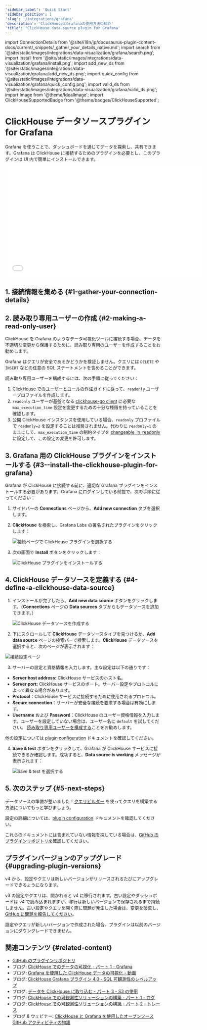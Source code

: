 ```yaml
---
'sidebar_label': 'Quick Start'
'sidebar_position': 1
'slug': '/integrations/grafana'
'description': 'ClickHouseとGrafanaの使用方法の紹介'
'title': 'ClickHouse data source plugin for Grafana'
---
```


import ConnectionDetails from '@site/i18n/jp/docusaurus-plugin-content-docs/current/_snippets/_gather_your_details_native.md';
import search from '@site/static/images/integrations/data-visualization/grafana/search.png';
import install from '@site/static/images/integrations/data-visualization/grafana/install.png';
import add_new_ds from '@site/static/images/integrations/data-visualization/grafana/add_new_ds.png';
import quick_config from '@site/static/images/integrations/data-visualization/grafana/quick_config.png';
import valid_ds from '@site/static/images/integrations/data-visualization/grafana/valid_ds.png';
import Image from '@theme/IdealImage';
import ClickHouseSupportedBadge from '@theme/badges/ClickHouseSupported';


# ClickHouse データソースプラグイン for Grafana

<ClickHouseSupportedBadge/>

Grafana を使うことで、ダッシュボードを通じてデータを探索し、共有できます。Grafana は ClickHouse に接続するためのプラグインを必要とし、このプラグインは UI 内で簡単にインストールできます。

<div class='vimeo-container'>
  <iframe src="//www.youtube.com/embed/bRce9xWiqQM"
    width="640"
    height="360"
    frameborder="0"
    allow="autoplay;
    fullscreen;
    picture-in-picture"
    allowfullscreen>
  </iframe>
</div>

## 1. 接続情報を集める {#1-gather-your-connection-details}
<ConnectionDetails />

## 2. 読み取り専用ユーザーの作成 {#2-making-a-read-only-user}

ClickHouse を Grafana のようなデータ可視化ツールに接続する場合、データを不適切な変更から保護するために、読み取り専用のユーザーを作成することをお勧めします。

Grafana はクエリが安全であるかどうかを検証しません。クエリには `DELETE` や `INSERT` などの任意の SQL ステートメントを含めることができます。

読み取り専用ユーザーを構成するには、次の手順に従ってください：
1. [ClickHouse でのユーザーとロールの作成](/operations/access-rights)ガイドに従って、`readonly` ユーザープロファイルを作成します。
2. `readonly` ユーザーが基盤となる [clickhouse-go client](https://github.com/ClickHouse/clickhouse-go) に必要な `max_execution_time` 設定を変更するための十分な権限を持っていることを確認します。
3. 公開 ClickHouse インスタンスを使用している場合、`readonly` プロファイルで `readonly=2` を設定することは推奨されません。代わりに `readonly=1` のままにして、`max_execution_time` の制約タイプを [changeable_in_readonly](/operations/settings/constraints-on-settings) に設定して、この設定の変更を許可します。

## 3. Grafana 用の ClickHouse プラグインをインストールする {#3--install-the-clickhouse-plugin-for-grafana}

Grafana が ClickHouse に接続する前に、適切な Grafana プラグインをインストールする必要があります。Grafana にログインしている前提で、次の手順に従ってください：

1. サイドバーの **Connections** ページから、**Add new connection** タブを選択します。

2. **ClickHouse** を検索し、Grafana Labs の署名されたプラグインをクリックします：

    <Image size="md" img={search} alt="接続ページで ClickHouse プラグインを選択する" border />

3. 次の画面で **Install** ボタンをクリックします：

    <Image size="md" img={install} alt="ClickHouse プラグインをインストールする" border />

## 4. ClickHouse データソースを定義する {#4-define-a-clickhouse-data-source}

1. インストールが完了したら、**Add new data source** ボタンをクリックします。（**Connections** ページの **Data sources** タブからもデータソースを追加できます。）

    <Image size="md" img={add_new_ds} alt="ClickHouse データソースを作成する" border />

2. 下にスクロールして **ClickHouse** データソースタイプを見つけるか、**Add data source** ページの検索バーで検索します。**ClickHouse** データソースを選択すると、次のページが表示されます：

  <Image size="md" img={quick_config} alt="接続設定ページ" border />

3. サーバーの設定と資格情報を入力します。主な設定は以下の通りです：

- **Server host address:** ClickHouse サービスのホスト名。
- **Server port:** ClickHouse サービスのポート。サーバー設定やプロトコルによって異なる場合があります。
- **Protocol**：ClickHouse サービスに接続するために使用されるプロトコル。
- **Secure connection**：サーバーが安全な接続を要求する場合は有効にします。
- **Username** および **Password**：ClickHouse のユーザー資格情報を入力します。ユーザーを設定していない場合は、ユーザー名に `default` を試してください。 [読み取り専用ユーザーを構成する](#2-making-a-read-only-user)ことをお勧めします。

他の設定については [plugin configuration](./config.md) ドキュメントを確認してください。

4. **Save & test** ボタンをクリックして、Grafana が ClickHouse サービスに接続できるか確認します。成功すると、**Data source is working** メッセージが表示されます：

    <Image size="md" img={valid_ds} alt="Save & test を選択する" border />

## 5. 次のステップ {#5-next-steps}

データソースの準備が整いました！[クエリビルダー](./query-builder.md) を使ってクエリを構築する方法についてもっと学びましょう。

設定の詳細については、[plugin configuration](./config.md) ドキュメントを確認してください。

これらのドキュメントには含まれていない情報を探している場合は、[GitHub のプラグインリポジトリ](https://github.com/grafana/clickhouse-datasource)を確認してください。

## プラグインバージョンのアップグレード {#upgrading-plugin-versions}

v4 から、設定やクエリは新しいバージョンがリリースされるたびにアップグレードできるようになります。

v3 の設定やクエリは、開かれると v4 に移行されます。古い設定やダッシュボードは v4 で読み込まれますが、移行は新しいバージョンで保存されるまで持続しません。古い設定やクエリを開く際に問題が発生した場合は、変更を破棄し、[GitHub に問題を報告してください](https://github.com/grafana/clickhouse-datasource/issues)。

設定やクエリが新しいバージョンで作成された場合、プラグインは以前のバージョンにダウングレードできません。

## 関連コンテンツ {#related-content}

- [GitHub のプラグインリポジトリ](https://github.com/grafana/clickhouse-datasource)
- ブログ: [ClickHouse でのデータの可視化 - パート 1 - Grafana](https://clickhouse.com/blog/visualizing-data-with-grafana)
- ブログ: [Grafana を使用した ClickHouse データの可視化 - 動画](https://www.youtube.com/watch?v=Ve-VPDxHgZU)
- ブログ: [ClickHouse Grafana プラグイン 4.0 - SQL 可観測性のレベルアップ](https://clickhouse.com/blog/clickhouse-grafana-plugin-4-0)
- ブログ: [データを ClickHouse に取り込む - パート 3 - S3 の使用](https://clickhouse.com/blog/getting-data-into-clickhouse-part-3-s3)
- ブログ: [ClickHouse での可観測性ソリューションの構築 - パート 1 - ログ](https://clickhouse.com/blog/storing-log-data-in-clickhouse-fluent-bit-vector-open-telemetry)
- ブログ: [ClickHouse での可観測性ソリューションの構築 - パート 2 - トレース](https://clickhouse.com/blog/storing-traces-and-spans-open-telemetry-in-clickhouse)
- ブログ & ウェビナー: [ClickHouse と Grafana を使用したオープンソース GitHub アクティビティの物語](https://clickhouse.com/blog/introduction-to-clickhouse-and-grafana-webinar)
